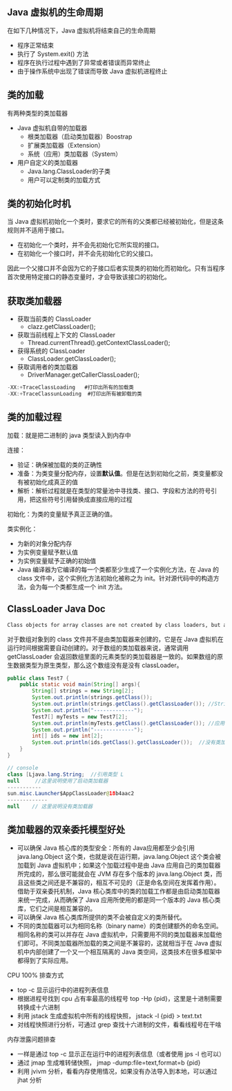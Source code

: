 ## Java 虚拟机的生命周期

在如下几种情况下，Java 虚拟机将结束自己的生命周期

- 程序正常结束
- 执行了 System.exit() 方法
- 程序在执行过程中遇到了异常或者错误而异常终止
- 由于操作系统中出现了错误而导致 Java 虚拟机进程终止



## 类的加载

有两种类型的类加载器

- Java 虚拟机自带的加载器
  - 根类加载器（启动类加载器）Boostrap
  - 扩展类加载器（Extension）
  - 系统（应用）类加载器（System）
- 用户自定义的类加载器
  - Java.lang.ClassLoader的子类
  - 用户可以定制类的加载方式

## 类的初始化时机

当 Java 虚拟机初始化一个类时，要求它的所有的父类都已经被初始化，但是这条规则并不适用于接口。

- 在初始化一个类时，并不会先初始化它所实现的接口。
- 在初始化一个接口时，并不会先初始化它的父接口。

因此一个父接口并不会因为它的子接口后者实现类的初始化而初始化。只有当程序首次使用特定接口的静态变量时，才会导致该接口的初始化。



## 获取类加载器

- 获取当前类的 ClassLoader
  - clazz.getClassLoader();
- 获取当前线程上下文的 ClassLoader
  - Thread.currentThread().getContextClassLoader();
- 获得系统的 ClassLoader
  - ClassLoader.getClassLoader();
- 获取调用者的类加载器
  - DriverManager.getCallerClassLoader();

```java
-XX:+TraceClassLoading   #打印出所有的加载类
-XX:+TraceClassunLoading  #打印出所有被卸载的类  
```



## 类的加载过程

加载：就是把二进制的 java 类型读入到内存中

连接：

- 验证：确保被加载的类的正确性
- 准备：为类变量分配内存，设置**默认值**。但是在达到初始化之前，类变量都没有被初始化成真正的值
- 解析：解析过程就是在类型的常量池中寻找类、接口、字段和方法的符号引用，把这些符号引用替换成直接应用的过程

初始化：为类的变量赋予真正正确的值。

类实例化：

- 为新的对象分配内存
- 为实例变量赋予默认值
- 为实例变量赋予正确的初始值
- Java 编译器为它编译的每一个类都至少生成了一个实例化方法，在 Java 的 class 文件中，这个实例化方法初始化被称之为 init。针对源代码中的构造方法，会为每一个类都生成一个 init 方法。











## ClassLoader Java Doc

```tex
Class objects for array classes are not created by class loaders, but are created automatically as required by the Java runtime. The class loader for an array class, as returned by Class.getClassLoader() is the same as the class loader for its element type; if the element type is a primitive type, then the array class has no class loader.
```

对于数组对象到的 class 文件并不是由类加载器来创建的，它是在 Java 虚拟机在运行时间根据需要自动创建的。对于数组的类加载器来说，通常调用 getClassLoader 会返回数组里面的元素类型的类加载器是一致的。如果数组的原生数据类型为原生类型，那么这个数组没有是没有 classLoader。

```java
public class Test7 {
    public static void main(String[] args){
        String[] strings = new String[2];
        System.out.println(strings.getClass());
        System.out.println(strings.getClass().getClassLoader()); //String 的类加载器，也就是启动类加载器，null
        System.out.println("-------------");
        Test7[] myTests = new Test7[2];
        System.out.println(myTests.getClass().getClassLoader()); //应用类加载器 AppClassLoader
        System.out.println("-------------");
        int[] ids = new int[2];
        System.out.println(ids.getClass().getClassLoader());  //没有类加载器 ,null
    }
}

// console
class [Ljava.lang.String;  //引用类型 L
null     //这里说明使用了启动类加载器
-----------
sun.misc.Launcher$AppClassLoader@18b4aac2
-------------
null    // 这里说明没有类加载器
```





## 类加载器的双亲委托模型好处

- 可以确保 Java 核心库的类型安全：所有的 Java应用都至少会引用 java.lang.Object 这个类，也就是说在运行期，java.lang.Object 这个类会被加载到 Java 虚拟机中；如果这个加载过程中是由 Java 应用自己的类加载器所完成的，那么很可能就会在 JVM 存在多个版本的 java.lang.Object 类，而且这些类之间还是不兼容的，相互不可见的（正是命名空间在发挥着作用）。借助于双亲委托机制，Java 核心类库中的类的加载工作都是由启动类加载器来统一完成，从而确保了 Java 应用所使用的都是同一个版本的 Java 核心类库，它们之间是相互兼容的。
- 可以确保 Java 核心类库所提供的类不会被自定义的类所替代。
- 不同的类加载器可以为相同名称（binary name）的类创建额外的命名空间。相同名称的类可以并存在 Java 虚拟机中，只需要用不同的类加载器来加载他们即可。不同类加载器所加载的类之间是不兼容的，这就相当于在 Java 虚拟机中内部创建了一个又一个相互隔离的 Java 类空间，这类技术在很多框架中都得到了实际应用。











CPU 100% 排查方式

- top -c 显示运行中的进程列表信息
- 根据进程号找到 cpu 占有率最高的线程号  top -Hp {pid}，这里是十进制需要转换成十六进制
- 利用 jstack 生成虚拟机中所有的线程快照， jstack -l {pid} > text.txt
- 对线程快照进行分析，可通过 grep 查找十六进制的文件，看看线程号在干啥

内存泄露问题排查

- 一样是通过 top -c 显示正在运行中的进程列表信息（或者使用 jps -l 也可以）
- 通过 jmap 生成堆转储快照， jmap -dump:file=text,format=b {pid}
- 利用 jvivm 分析，看看内存使用情况，如果没有办法导入到本地，可以通过 jhat 分析









































